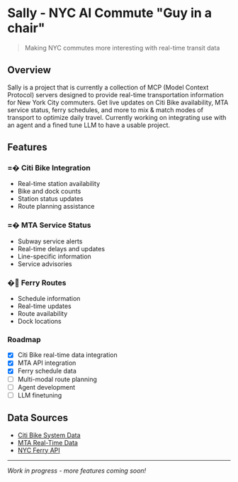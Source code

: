 # Sally - NYC AI Commute "Guy in a chair" 

> Making NYC commutes more interesting with real-time transit data

## Overview

Sally is a project that is currently a collection of MCP (Model Context Protocol) servers designed to provide real-time transportation information for New York City commuters. Get live updates on Citi Bike availability, MTA service status, ferry schedules, and more to mix & match modes of transport to optimize daily travel. Currently working on integrating use with an agent and a fined tune LLM to have a usable project. 

## Features

### =� Citi Bike Integration
- Real-time station availability
- Bike and dock counts
- Station status updates
- Route planning assistance

### =� MTA Service Status
- Subway service alerts
- Real-time delays and updates
- Line-specific information
- Service advisories

### � Ferry Routes
- Schedule information
- Real-time updates
- Route availability
- Dock locations


### Roadmap

- [x] Citi Bike real-time data integration
- [x] MTA API integration
- [x] Ferry schedule data
- [ ] Multi-modal route planning
- [ ] Agent development
- [ ] LLM finetuning 

## Data Sources

- [Citi Bike System Data](https://citibikenyc.com/system-data)
- [MTA Real-Time Data](https://api.mta.info/)
- [NYC Ferry API](https://www.ferry.nyc/)

---

*Work in progress - more features coming soon!*

